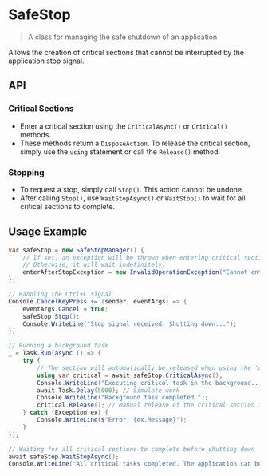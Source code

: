 # SafeStop

> A class for managing the safe shutdown of an application

Allows the creation of critical sections that cannot be interrupted by the application stop signal.

## API

### Critical Sections
- Enter a critical section using the `CriticalAsync()` or `Critical()` methods.
- These methods return a `DisposeAction`. To release the critical section, simply use the `using` statement or call the `Release()` method.

### Stopping
- To request a stop, simply call `Stop()`. This action cannot be undone.
- After calling `Stop()`, use `WaitStopAsync()` or `WaitStop()` to wait for all critical sections to complete.

## Usage Example
```csharp
var safeStop = new SafeStopManager() {
    // If set, an exception will be thrown when entering critical sections after the stop signal is set.
    // Otherwise, it will wait indefinitely.
    enterAfterStopException = new InvalidOperationException("Cannot enter critical section, stop signal is set")
};

// Handling the Ctrl+C signal
Console.CancelKeyPress += (sender, eventArgs) => {
    eventArgs.Cancel = true;
    safeStop.Stop();
    Console.WriteLine("Stop signal received. Shutting down...");
};

// Running a background task
_ = Task.Run(async () => {
    try {
        // The section will automatically be released when using the 'using' statement
        using var critical = await safeStop.CriticalAsync();
        Console.WriteLine("Executing critical task in the background...");
        await Task.Delay(5000); // Simulate work
        Console.WriteLine("Background task completed.");
        critical.Release(); // Manual release of the critical section is also possible
    } catch (Exception ex) {
        Console.WriteLine($"Error: {ex.Message}");
    }
});

// Waiting for all critical sections to complete before shutting down
await safeStop.WaitStopAsync();
Console.WriteLine("All critical tasks completed. The application can be safely stopped.");